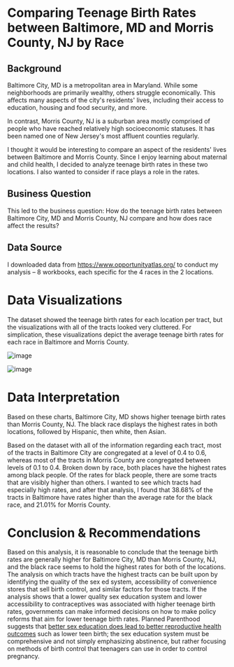 # Comparing Teenage Birth Rates between Baltimore, MD and Morris County, NJ by Race 

## Background 

Baltimore City, MD is a metropolitan area in Maryland. While some neighborhoods are primarily wealthy, others struggle economically. This affects many aspects of the city's residents' lives, including their access to education, housing and food security, and more.

In contrast, Morris County, NJ is a suburban area mostly comprised of people who have reached relatively high socioeconomic statuses. It has been named one of New Jersey's most affluent counties regularly. 

I thought it would be interesting to compare an aspect of the residents' lives between Baltimore and Morris County. Since I enjoy learning about maternal and child health, I decided to analyze teenage birth rates in these two locations. I also wanted to consider if race plays a role in the rates. 

## Business Question 

This led to the business question: How do the teenage birth rates between Baltimore City, MD and Morris County, NJ compare and how does race affect the results? 

## Data Source 

I downloaded data from https://www.opportunityatlas.org/ to conduct my analysis – 8 workbooks, each specific for the 4 races in the 2 locations. 

# Data Visualizations 

The dataset showed the teenage birth rates for each location per tract, but the visualizations with all of the tracts looked very cluttered. For simplication, these visualizations depict the average teenage birth rates for each race in Baltimore and Morris County. 

![image](https://user-images.githubusercontent.com/70545150/93415855-76202600-f872-11ea-94cd-03f8ac3a7d04.png)

![image](https://user-images.githubusercontent.com/70545150/93415933-a36cd400-f872-11ea-8418-38a38063de70.png)

# Data Interpretation

Based on these charts, Baltimore City, MD shows higher teenage birth rates than Morris County, NJ. The black race displays the highest rates in both locations, followed by Hispanic, then white, then Asian. 

Based on the dataset with all of the information regarding each tract, most of the tracts in Baltimore City are congregated at a level of 0.4 to 0.6, whereas most of the tracts in Morris County are congregated between levels of 0.1 to 0.4. Broken down by race, both places have the highest rates among black people. Of the rates for black people, there are some tracts that are visibly higher than others. I wanted to see which tracts had especially high rates, and after that analysis, I found that 38.68% of the tracts in Baltimore have rates higher than the average rate for the black race, and 21.01% for Morris County. 						

# Conclusion & Recommendations 
Based on this analysis, it is reasonable to conclude that the teenage birth rates are generally higher for Baltimore City, MD than Morris County, NJ, and the black race seems to hold the highest rates for both of the locations. The analysis on which tracts have the highest tracts can be built upon by identifying the quality of the sex ed system, accessibility of convenience stores that sell birth control, and similar factors for those tracts. If the analysis shows that a lower quality sex education system and lower accessibility to contraceptives was associated with higher teenage birth rates, governments can make informed decisions on how to make policy reforms that aim for lower teenage birth rates. Planned Parenthood suggests that [better sex education does lead to better reproductive health outcomes](https://www.plannedparenthood.org/files/6813/9611/7632/Reducing_Teen_Pregnancy.pdf) such as lower teen birth; the sex education system must be comprehensive and not simply emphasizing abstinence, but rather focusing on methods of birth control that teenagers can use in order to control pregnancy. 
